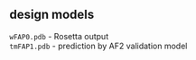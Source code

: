 ## design models 

`wFAP0.pdb`         - Rosetta output  
`tmFAP1.pdb`        - prediction by AF2 validation model